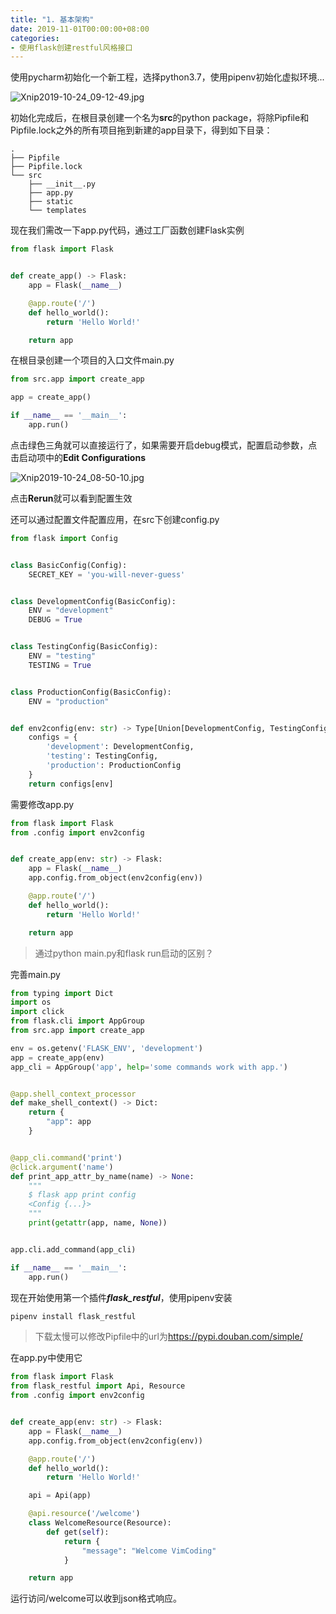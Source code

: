 ```yaml
---
title: "1. 基本架构"
date: 2019-11-01T00:00:00+08:00
categories:
- 使用flask创建restful风格接口
---
```


使用pycharm初始化一个新工程，选择python3.7，使用pipenv初始化虚拟环境...

<!-- more -->

![Xnip2019-10-24_09-12-49.jpg](https://i.loli.net/2019/10/24/EIqNPQOgsS9wzvC.jpg)

初始化完成后，在根目录创建一个名为**src**的python package，将除Pipfile和Pipfile.lock之外的所有项目拖到新建的app目录下，得到如下目录：

```text
.
├── Pipfile
├── Pipfile.lock
└── src
    ├── __init__.py
    ├── app.py
    ├── static
    └── templates
```

现在我们需改一下app.py代码，通过工厂函数创建Flask实例

```python
from flask import Flask


def create_app() -> Flask:
    app = Flask(__name__)

    @app.route('/')
    def hello_world():
        return 'Hello World!'

    return app
```

在根目录创建一个项目的入口文件main.py

```python
from src.app import create_app

app = create_app()

if __name__ == '__main__':
    app.run()
```

点击绿色三角就可以直接运行了，如果需要开启debug模式，配置启动参数，点击启动项中的**Edit Configurations**

![Xnip2019-10-24_08-50-10.jpg](https://i.loli.net/2019/10/24/XDM1sWcir2v3zbQ.jpg)

点击**Rerun**就可以看到配置生效

还可以通过配置文件配置应用，在src下创建config.py

```python
from flask import Config


class BasicConfig(Config):
    SECRET_KEY = 'you-will-never-guess'


class DevelopmentConfig(BasicConfig):
    ENV = "development"
    DEBUG = True


class TestingConfig(BasicConfig):
    ENV = "testing"
    TESTING = True


class ProductionConfig(BasicConfig):
    ENV = "production"


def env2config(env: str) -> Type[Union[DevelopmentConfig, TestingConfig, ProductionConfig]]:
    configs = {
        'development': DevelopmentConfig,
        'testing': TestingConfig,
        'production': ProductionConfig
    }
    return configs[env]
```

需要修改app.py

```python
from flask import Flask
from .config import env2config


def create_app(env: str) -> Flask:
    app = Flask(__name__)
    app.config.from_object(env2config(env))

    @app.route('/')
    def hello_world():
        return 'Hello World!'

    return app
```

> 通过python main.py和flask run启动的区别？

完善main.py

```python
from typing import Dict
import os
import click
from flask.cli import AppGroup
from src.app import create_app

env = os.getenv('FLASK_ENV', 'development')
app = create_app(env)
app_cli = AppGroup('app', help='some commands work with app.')


@app.shell_context_processor
def make_shell_context() -> Dict:
    return {
        "app": app
    }


@app_cli.command('print')
@click.argument('name')
def print_app_attr_by_name(name) -> None:
    """
    $ flask app print config
    <Config {...}>
    """
    print(getattr(app, name, None))


app.cli.add_command(app_cli)

if __name__ == '__main__':
    app.run()
```

现在开始使用第一个插件***flask_restful***，使用pipenv安装

```bash
pipenv install flask_restful
```

> 下载太慢可以修改Pipfile中的url为<https://pypi.douban.com/simple/>

在app.py中使用它

```python
from flask import Flask
from flask_restful import Api, Resource
from .config import env2config


def create_app(env: str) -> Flask:
    app = Flask(__name__)
    app.config.from_object(env2config(env))

    @app.route('/')
    def hello_world():
        return 'Hello World!'

    api = Api(app)

    @api.resource('/welcome')
    class WelcomeResource(Resource):
        def get(self):
            return {
                "message": "Welcome VimCoding"
            }

    return app
```

运行访问/welcome可以收到json格式响应。
